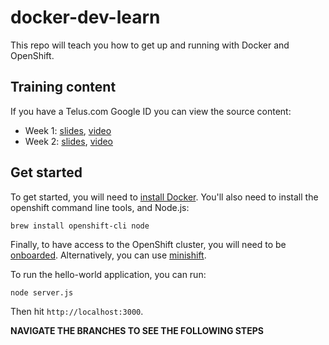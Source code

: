 # docker-dev-learn

This repo will teach you how to get up and running with Docker and OpenShift. 

## Training content

If you have a Telus.com Google ID you can view the source content:

- Week 1: [slides](https://docs.google.com/a/telus.com/presentation/d/1HfBpbzbVf5ExpG4wRWG2IhYqvNLXGBO7qbWy81Pdy4o/edit?usp=sharing), [video](https://www.youtube.com/watch?v=fiGMUBmcPuQ)
- Week 2: [slides](https://docs.google.com/a/telus.com/presentation/d/1bP56RKUeJt_xxH6vyT5aATz_knx-FQGcYJAhuqurNXg/edit?usp=sharing), [video](https://www.youtube.com/watch?v=qNhJr9B65bg&feature=youtu.be)

## Get started

To get started, you will need to [install Docker](https://docs.docker.com/engine/installation/#supported-platforms). You'll also need to install the openshift command line tools, and Node.js:
```
brew install openshift-cli node
```

Finally, to have access to the OpenShift cluster, you will need to be [onboarded](https://github.com/telusdigital/openshift-cluster-provisioning/). Alternatively, you can use [minishift](https://docs.openshift.org/latest/minishift/getting-started/quickstart.html).

To run the hello-world application, you can run:
```
node server.js
```

Then hit `http://localhost:3000`.

**NAVIGATE THE BRANCHES TO SEE THE FOLLOWING STEPS**
